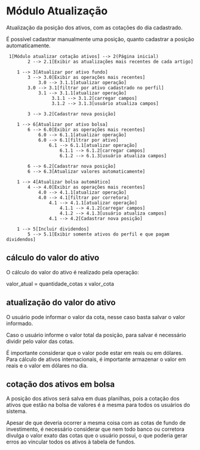 # Módulo Atualização

Atualização da posição dos ativos, com as cotações do dia cadastrado. 

É possível cadastrar manualmente uma posição, quanto cadastrar a posição automaticamente.


```mermaid
 1[Módulo atualizar cotação ativos] --> 2(Página inicial)
        2 --> 2.1[Exibir as atualizações mais recentes de cada artigo]

    1 --> 3[Atualizar por ativo fundo]
        3 --> 3.0[Exibir as operações mais recentes]
            3.0 --> 3.1.1[atualizar operação]
        3.0 --> 3.1[filtrar por ativo cadastrado no perfil]
            3.1 --> 3.1.1[atualizar operação]
                 3.1.1 --> 3.1.2[carregar campos]
                 3.1.2 --> 3.1.3[usuário atualiza campos]

        3 --> 3.2[Cadastrar nova posição]
    
    1 --> 6[Atualizar por ativo bolsa]
        6 --> 6.0[Exibir as operações mais recentes]
            6.0 --> 6.1.1[atualizar operação]
            6.0 --> 6.1[filtrar por ativo]
                6.1 --> 6.1.1[atualizar operação]
                    6.1.1 --> 6.1.2[carregar campos]
                    6.1.2 --> 6.1.3[usuário atualiza campos]

        6 --> 6.2[Cadastrar nova posição]
        6 --> 6.3[Atualizar valores automaticamente]

    1 --> 4[Atualizar bolsa automático]
        4 --> 4.0[Exibir as operações mais recentes]
            4.0 --> 4.1.1[atualizar operação]
            4.0 --> 4.1[filtrar por corretora]
                4.1 --> 4.1.1[atualizar operação]
                    4.1.1 --> 4.1.2[carregar campos]
                    4.1.2 --> 4.1.3[usuário atualiza campos]
                4.1 --> 4.2[Cadastrar nova posição]

    1 --> 5[Incluir dividendos]
        5 --> 5.1[Exibir somente ativos do perfil e que pagam dividendos]
```

## cálculo do valor do ativo
O cálculo do valor do ativo é realizado pela operação:

valor_atual = quantidade_cotas x valor_cota

## atualização do valor do ativo
O usuário pode informar o valor da cota, nesse caso basta salvar o valor informado.

Caso o usuário informe o valor total da posição, para salvar é necessário dividir pelo valor das cotas.

É importante considerar que o valor pode estar em reais ou em dólares. Para cálculo de ativos internacionais, é importante armazenar o valor em reais e o valor em dólares no dia.

## cotação dos ativos em bolsa
A posição dos ativos será salva em duas planilhas, pois a cotação dos ativos que estão na bolsa de valores é a mesma para todos os usuários do sistema.

Apesar de que deveria ocorrer a mesma coisa com as cotas de fundo de investimento, é necessário considerar que nem todo banco ou corretora divulga o valor exato das cotas que o usuário possui, o que poderia gerar erros ao vincular todos os ativos à tabela de fundos.
